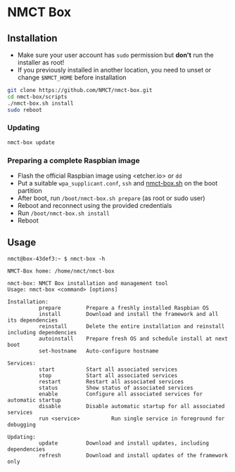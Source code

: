 # NMCT Box

## Installation 
- Make sure your user account has `sudo` permission but **don't** run the installer as root!
- If you previously installed in another location, you need to unset or change `$NMCT_HOME` before installation

```bash
git clone https://github.com/NMCT/nmct-box.git
cd nmct-box/scripts
./nmct-box.sh install
sudo reboot
```

### Updating
```bash
nmct-box update
```

### Preparing a complete Raspbian image
- Flash the official Raspbian image using <etcher.io> or `dd`
- Put a suitable `wpa_supplicant.conf`, `ssh` and [nmct-box.sh](scripts/) on the boot partition
- After boot, run `/boot/nmct-box.sh prepare` (as root or sudo user)
- Reboot and reconnect using the provided credentials
- Run `/boot/nmct-box.sh install`
- Reboot

## Usage
```console
nmct@box-43def3:~ $ nmct-box -h

NMCT-Box home: /home/nmct/nmct-box

nmct-box: NMCT Box installation and management tool
Usage: nmct-box <command> [options]

Installation:
          prepare        Prepare a freshly installed Raspbian OS
          install        Download and install the framework and all its dependencies
          reinstall      Delete the entire installation and reinstall including dependencies
          autoinstall    Prepare fresh OS and schedule install at next boot
          set-hostname   Auto-configure hostname

Services:
          start          Start all associated services
          stop           Start all associated services
          restart        Restart all associated services
          status         Show status of associated services
          enable         Configure all associated services for automatic startup
          disable        Disable automatic startup for all associated services
          run <service>          Run single service in foreground for debugging

Updating:
          update         Download and install updates, including dependencies
          refresh        Download and install updates of the framework only

```
